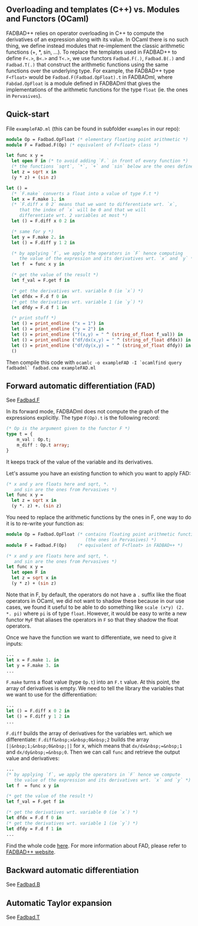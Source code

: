 <!--
FADBADml: examples
Ismail Bennani; François Bidet
-->

[home]: ../../index.html
[Fadbad.OpS]: ../../doc/Fadbad.OpS.html
[Fadbad.OpFloat]: ../../doc/Fadbad.OpFloat.html
[Fadbad.F]: ../../doc/Fadbad.F.html
[Fadbad.B]: ../../doc/Fadbad.B.html
[Fadbad.T]: ../../doc/Fadbad.T.html

## Overloading and templates (C++) vs. Modules and Functors (OCaml)

FADBAD++ relies on operator overloading in C++ to compute the derivatives of an expression along with its value. In OCaml there is no such thing, we define instead modules that re-implement the classic arithmetic functions (+, *, sin, ...).
To replace the templates used in FADBAD++ to define `F<.>`, `B<.>` and `T<.>`, we use functors `Fadbad.F(.)`, `Fadbad.B(.)` and `Fadbad.T(.)` that construct the arithmetic functions using the same functions over the underlying type.
For example, the FADBAD++ type `F<float>` would be `Fadbad.F(Fadbad.OpFloat).t` in FADBADml, where `Fabdad.OpFloat` is a module defined in FADBADml that gives the implementations of the arithmetic functions for the type `float` (ie. the ones in `Pervasives`).

## Quick-start

File `exampleFAD.ml` (this can be found in subfolder `examples` in our repo):
~~~ocaml
module Op = Fadbad.OpFloat (* elementary floating point arithmetic *)
module F = Fadbad.F(Op) (* equivalent of F<float> class *)

let func x y =
  let open F in (* to avoid adding `F.` in front of every function *)
  (* the functions `sqrt`, `*`, `+` and `sin` below are the ones defined in F *)
  let z = sqrt x in
  (y * z) + (sin z)

let () =
  (* `F.make` converts a float into a value of type F.t *)
  let x = F.make 1. in
  (* `F.diff x 0 2` means that we want to differentiate wrt. `x`,
     that the index of `x` will be 0 and that we will
     differentiate wrt. 2 variables at most *)
  let () = F.diff x 0 2 in

  (* same for y *)
  let y = F.make 2. in
  let () = F.diff y 1 2 in

  (* by applying `f`, we apply the operators in `F` hence computing
     the value of the expression and its derivatives wrt. `x` and `y` *)
  let f  = func x y in

  (* get the value of the result *)
  let f_val = F.get f in

  (* get the derivatives wrt. variable 0 (ie `x`) *)
  let dfdx = F.d f 0 in
  (* get the derivatives wrt. variable 1 (ie `y`) *)
  let dfdy = F.d f 1 in

  (* print stuff *)
  let () = print_endline ("x = 1") in
  let () = print_endline ("y = 2") in
  let () = print_endline ("f(x,y) = " ^ (string_of_float f_val)) in
  let () = print_endline ("df/dx(x,y) = " ^ (string_of_float dfdx)) in
  let () = print_endline ("df/dy(x,y) = " ^ (string_of_float dfdy)) in
  ()
~~~

Then compile this code with
``ocamlc -o exampleFAD -I `ocamlfind query fadbadml` fadbad.cma exampleFAD.ml``

## Forward automatic differentiation (FAD)

See [Fadbad.F]

In its forward mode, FADBADml does not compute the graph of the expressions explicitly. The type `F(Op).t` is the following record:

~~~ocaml
(* Op is the argument given to the functor F *)
type t = {
    m_val : Op.t;
    m_diff : Op.t array;
}
~~~

It keeps track of the value of the variable and its derivatives.

Let's assume you have an existing function to which you want to apply FAD:

~~~ocaml
(* x and y are floats here and sqrt, *.
   and sin are the ones from Pervasives *)
let func x y =
  let z = sqrt x in
  (y *. z) +. (sin z)
~~~

You need to replace the arithmetic functions by the ones in F, one way to do it is to re-write your function as:

~~~ocaml
module Op = Fadbad.OpFloat (* contains floating point arithmetic functions
                              (the ones in Pervasives) *)
module F = Fadbad.F(Op)    (* equivalent of F<float> in FADBAD++ *)

(* x and y are floats here and sqrt, *.
   and sin are the ones from Pervasives *)
let func x y =
  let open F in
  let z = sqrt x in
  (y * z) + (sin z)
~~~

Note that in F, by default, the operators do not have a `.` suffix like the float operators in OCaml, we did not want to shadow these because in our use cases, we found it useful to be able to do something like `scale (x*y) (2. *. pi)` where `pi` is of type `float`. However, it would be easy to write a new functor `MyF` that aliases the operators in `F` so that they shadow the float operators.

Once we have the function we want to differentiate, we need to give it inputs:

~~~ocaml
...
let x = F.make 1. in
let y = F.make 3. in
...
~~~

`F.make` turns a float value (type `Op.t`) into an `F.t` value. At this point, the array of derivatives is empty.
We need to tell the library the variables that we want to use for the differentiation:

~~~ocaml
...
let () = F.diff x 0 2 in
let () = F.diff y 1 2 in
...
~~~

<!--
  Pour un rendu plus joli, j'utilise &nbsp; qui est le code HTML pour l'espace insécable, ça rend le code plutôt illisible ici mais ça évite que les morceaux de code inlinés soient coupés sur plusieurs lignes
-->

`F.diff` builds the array of derivatives for the variables wrt. which we differentiate: `F.diff&nbsp;x&nbsp;0&nbsp;2` builds the array `[|&nbsp;1;&nbsp;0&nbsp;|]` for x, which means that `dx/dx&nbsp;=&nbsp;1` and `dx/dy&nbsp;=&nbsp;0`.
Then we can call `func` and retrieve the output value and derivatives:

~~~ocaml
...
(* by applying `f`, we apply the operators in `F` hence we compute
   the value of the expression and its derivatives wrt. `x` and `y` *)
let f  = func x y in

(* get the value of the result *)
let f_val = F.get f in

(* get the derivatives wrt. variable 0 (ie `x`) *)
let dfdx = F.d f 0 in
(* get the derivatives wrt. variable 1 (ie `y`) *)
let dfdy = F.d f 1 in
...
~~~

Find the whole code [here](#quick-start).
For more information about FAD, please refer to [FADBAD++ website](http://www.fadbad.com/fadbad.html#CrashCourse).

## Backward automatic differentiation

See [Fadbad.B]

## Automatic Taylor expansion

See [Fadbad.T]
